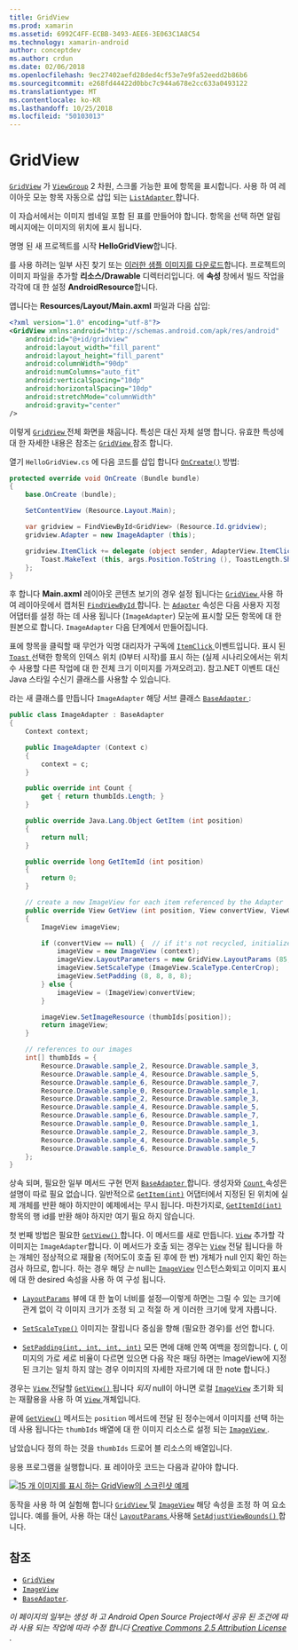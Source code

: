 ```yaml
---
title: GridView
ms.prod: xamarin
ms.assetid: 6992C4FF-ECBB-3493-AEE6-3E063C1A8C54
ms.technology: xamarin-android
author: conceptdev
ms.author: crdun
ms.date: 02/06/2018
ms.openlocfilehash: 9ec27402aefd28ded4cf53e7e9fa52eedd2b86b6
ms.sourcegitcommit: e268fd44422d0bbc7c944a678e2cc633a0493122
ms.translationtype: MT
ms.contentlocale: ko-KR
ms.lasthandoff: 10/25/2018
ms.locfileid: "50103013"
---
```

# <a name="gridview"></a>GridView

[`GridView`](https://developer.xamarin.com/api/type/Android.Widget.GridView/) 가 [`ViewGroup`](https://developer.xamarin.com/api/type/Android.Views.ViewGroup/)
2 차원, 스크롤 가능한 표에 항목을 표시합니다. 사용 하 여 레이아웃 모눈 항목 자동으로 삽입 되는 [ `ListAdapter` ](https://developer.xamarin.com/api/property/Android.App.ListActivity.ListAdapter/)합니다.

이 자습서에서는 이미지 썸네일 포함 된 표를 만들어야 합니다. 항목을 선택 하면 알림 메시지에는 이미지의 위치에 표시 됩니다.

명명 된 새 프로젝트를 시작 **HelloGridView**합니다.

를 사용 하려는 일부 사진 찾기 또는 [이러한 샘플 이미지를 다운로드](http://developer.android.com/shareables/sample_images.zip)합니다. 프로젝트의 이미지 파일을 추가할 **리소스/Drawable** 디렉터리입니다. 에 **속성** 창에서 빌드 작업을 각각에 대 한 설정 **AndroidResource**합니다.

엽니다는 **Resources/Layout/Main.axml** 파일과 다음 삽입:

```xml
<?xml version="1.0" encoding="utf-8"?>
<GridView xmlns:android="http://schemas.android.com/apk/res/android"
    android:id="@+id/gridview"
    android:layout_width="fill_parent"
    android:layout_height="fill_parent"
    android:columnWidth="90dp"
    android:numColumns="auto_fit"
    android:verticalSpacing="10dp"
    android:horizontalSpacing="10dp"
    android:stretchMode="columnWidth"
    android:gravity="center"
/>
```

이렇게 [ `GridView` ](https://developer.xamarin.com/api/type/Android.Widget.GridView/) 전체 화면을 채웁니다. 특성은 대신 자체 설명 합니다. 유효한 특성에 대 한 자세한 내용은 참조는 [ `GridView` ](https://developer.xamarin.com/api/type/Android.Widget.GridView/) 참조 합니다.

열기 `HelloGridView.cs` 에 다음 코드를 삽입 합니다 [`OnCreate()`](https://developer.xamarin.com/api/member/Android.App.Activity.OnCreate/p/Android.OS.Bundle/)
방법:

```csharp
protected override void OnCreate (Bundle bundle)
{
    base.OnCreate (bundle);

    SetContentView (Resource.Layout.Main);

    var gridview = FindViewById<GridView> (Resource.Id.gridview);
    gridview.Adapter = new ImageAdapter (this);

    gridview.ItemClick += delegate (object sender, AdapterView.ItemClickEventArgs args) {
        Toast.MakeText (this, args.Position.ToString (), ToastLength.Short).Show ();
    };
}
```

후 합니다 **Main.axml** 레이아웃 콘텐츠 보기의 경우 설정 됩니다는 [ `GridView` ](https://developer.xamarin.com/api/type/Android.Widget.GridView/) 사용 하 여 레이아웃에서 캡처된 [ `FindViewById` ](https://developer.xamarin.com/api/member/Android.App.Activity.FindViewById/)합니다. 는 [`Adapter`](https://developer.xamarin.com/api/property/Android.Widget.AdapterView.RawAdapter/)
속성은 다음 사용자 지정 어댑터를 설정 하는 데 사용 됩니다 (`ImageAdapter`) 모눈에 표시할 모든 항목에 대 한 원본으로 합니다. `ImageAdapter` 다음 단계에서 만들어집니다.

표에 항목을 클릭할 때 무언가 익명 대리자가 구독에 [ `ItemClick` ](https://developer.xamarin.com/api/event/Android.Widget.AdapterView.ItemClick/) 이벤트입니다.
표시 된 [ `Toast` ](https://developer.xamarin.com/api/type/Android.Widget.Toast/) 선택한 항목의 인덱스 위치 (0부터 시작)를 표시 하는 (실제 시나리오에서는 위치 수 사용할 다른 작업에 대 한 전체 크기 이미지를 가져오려고). 참고.NET 이벤트 대신 Java 스타일 수신기 클래스를 사용할 수 있습니다.

라는 새 클래스를 만듭니다 `ImageAdapter` 해당 서브 클래스 [ `BaseAdapter` ](https://developer.xamarin.com/api/type/Android.Widget.BaseAdapter/):

```csharp
public class ImageAdapter : BaseAdapter
{
    Context context;

    public ImageAdapter (Context c)
    {
        context = c;
    }

    public override int Count {
        get { return thumbIds.Length; }
    }

    public override Java.Lang.Object GetItem (int position)
    {
        return null;
    }

    public override long GetItemId (int position)
    {
        return 0;
    }

    // create a new ImageView for each item referenced by the Adapter
    public override View GetView (int position, View convertView, ViewGroup parent)
    {
        ImageView imageView;

        if (convertView == null) {  // if it's not recycled, initialize some attributes
            imageView = new ImageView (context);
            imageView.LayoutParameters = new GridView.LayoutParams (85, 85);
            imageView.SetScaleType (ImageView.ScaleType.CenterCrop);
            imageView.SetPadding (8, 8, 8, 8);
        } else {
            imageView = (ImageView)convertView;
        }

        imageView.SetImageResource (thumbIds[position]);
        return imageView;
    }

    // references to our images
    int[] thumbIds = {
        Resource.Drawable.sample_2, Resource.Drawable.sample_3,
        Resource.Drawable.sample_4, Resource.Drawable.sample_5,
        Resource.Drawable.sample_6, Resource.Drawable.sample_7,
        Resource.Drawable.sample_0, Resource.Drawable.sample_1,
        Resource.Drawable.sample_2, Resource.Drawable.sample_3,
        Resource.Drawable.sample_4, Resource.Drawable.sample_5,
        Resource.Drawable.sample_6, Resource.Drawable.sample_7,
        Resource.Drawable.sample_0, Resource.Drawable.sample_1,
        Resource.Drawable.sample_2, Resource.Drawable.sample_3,
        Resource.Drawable.sample_4, Resource.Drawable.sample_5,
        Resource.Drawable.sample_6, Resource.Drawable.sample_7
    };
}
```

상속 되며, 필요한 일부 메서드 구현 먼저 [ `BaseAdapter` ](https://developer.xamarin.com/api/type/Android.Widget.BaseAdapter/)합니다. 생성자와 [ `Count` ](https://developer.xamarin.com/api/property/Android.Widget.BaseAdapter.Count/) 속성은 설명이 따로 필요 없습니다. 일반적으로 [`GetItem(int)`](https://developer.xamarin.com/api/member/Android.Widget.BaseAdapter.GetItem/)
어댑터에서 지정된 된 위치에 실제 개체를 반환 해야 하지만이 예제에서는 무시 됩니다. 마찬가지로, [`GetItemId(int)`](https://developer.xamarin.com/api/member/Android.Widget.BaseAdapter.GetItemId/)
항목의 행 id를 반환 해야 하지만 여기 필요 하지 않습니다.

첫 번째 방법은 필요한 [ `GetView()` ](https://developer.xamarin.com/api/member/Android.Widget.BaseAdapter.GetView/)합니다.
이 메서드를 새로 만듭니다. [`View`](https://developer.xamarin.com/api/type/Android.Views.View/)
추가할 각 이미지는 `ImageAdapter`합니다. 이 메서드가 호출 되는 경우는 [`View`](https://developer.xamarin.com/api/type/Android.Views.View/)
전달 됩니다을 하는 개체인 정상적으로 재활용 (적어도이 호출 된 후에 한 번) 개체가 null 인지 확인 하는 검사 하므로, 합니다. 하는 경우 해당 *는* null는 [`ImageView`](https://developer.xamarin.com/api/type/Android.Widget.ImageView/)
인스턴스화되고 이미지 표시에 대 한 desired 속성을 사용 하 여 구성 됩니다.

- [`LayoutParams`](https://developer.xamarin.com/api/property/Android.Views.View.LayoutParameters/) 뷰에 대 한 높이 너비를 설정&mdash;이렇게 하면는 그릴 수 있는 크기에 관계 없이 각 이미지 크기가 조정 되 고 적절 하 게 이러한 크기에 맞게 자릅니다.

- [`SetScaleType()`](https://developer.xamarin.com/api/member/Android.Widget.ImageView.SetScaleType/) 이미지는 잘립니다 중심을 향해 (필요한 경우)를 선언 합니다.

- [`SetPadding(int, int, int, int)`](https://developer.xamarin.com/api/member/Android.Views.View.SetPadding/) 모든 면에 대해 안쪽 여백을 정의합니다. (, 이미지의 가로 세로 비율이 다르면 있으면 다음 작은 패딩 하면는 ImageView에 지정 된 크기는 일치 하지 않는 경우 이미지의 자세한 자르기에 대 한 note 합니다.)

경우는 [ `View` ](https://developer.xamarin.com/api/type/Android.Views.View/) 전달할 [ `GetView()` ](https://developer.xamarin.com/api/member/Android.Widget.BaseAdapter.GetView/) 됩니다 *되지* null이 아니면 로컬 [`ImageView`](https://developer.xamarin.com/api/type/Android.Widget.ImageView/)
초기화 되는 재활용을 사용 하 여 [ `View` ](https://developer.xamarin.com/api/type/Android.Views.View/) 개체입니다.

끝에 [`GetView()`](https://developer.xamarin.com/api/member/Android.Widget.BaseAdapter.GetView/)
메서드는 `position` 메서드에 전달 된 정수는에서 이미지를 선택 하는 데 사용 됩니다는 `thumbIds` 배열에 대 한 이미지 리소스로 설정 되는 [ `ImageView` ](https://developer.xamarin.com/api/type/Android.Widget.ImageView/).

남았습니다 정의 하는 것을 `thumbIds` 드로어 블 리소스의 배열입니다.

응용 프로그램을 실행합니다. 표 레이아웃 코드는 다음과 같아야 합니다.

[![15 개 이미지를 표시 하는 GridView의 스크린샷 예제](grid-view-images/helloviews4.png)](grid-view-images/helloviews4.png#lightbox)

동작을 사용 하 여 실험해 합니다 [ `GridView` ](https://developer.xamarin.com/api/type/Android.Widget.GridView/) 및 [`ImageView`](https://developer.xamarin.com/api/type/Android.Widget.ImageView/)
해당 속성을 조정 하 여 요소입니다. 예를 들어, 사용 하는 대신 [ `LayoutParams` ](https://developer.xamarin.com/api/property/Android.Views.View.LayoutParameters/) 사용해 [ `SetAdjustViewBounds()` ](https://developer.xamarin.com/api/member/Android.Widget.ImageView.SetAdjustViewBounds/)합니다.


## <a name="references"></a>참조

-   [`GridView`](https://developer.xamarin.com/api/type/Android.Widget.GridView/) 
-   [`ImageView`](https://developer.xamarin.com/api/type/Android.Widget.ImageView/)
-   [`BaseAdapter`](https://developer.xamarin.com/api/type/Android.Widget.BaseAdapter/).

*이 페이지의 일부는 생성 하 고 Android Open Source Project에서 공유 된 조건에 따라 사용 되는 작업에 따라 수정 합니다*
[*Creative Commons 2.5 Attribution License* ](http://creativecommons.org/licenses/by/2.5/).
